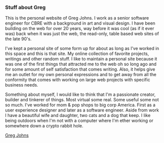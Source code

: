 ### Stuff about Greg

This is the personal website of Greg Johns. I work as a senior software engineer for CBRE with a background in art and visual design. I have been building on the web for over 20 years, way before it was cool (as if it ever was) back when it was just the web, the read-only, table based web sites of the late 90's. 


I've kept a personal site of some form up for about as long as I've worked in this space and this is that site. My online collection of favorite projects, writings and other random stuff. I like to maintain a personal site  because it was one of the first things that attracted me to the web oh so long ago and for some amount of self satisfaction that comes writing. Also, it helps give me an outlet for my own personal expressions and to get away from all the conformity that comes with working on large web projects with specific business needs.


Something about myself, I would like to think that I'm a passionate creator, builder and tinkerer of things. Most virtual some real. Some useful some not so much. I've worked for mom & pop shops to big corp America. First as a user experience designer and later as a software engineer. Aside from work I have a beautiful wife and daughter, two cats and a dog that keep. I like being outdoors when I'm not with a computer where I'm ether working or somewhere down a crypto rabbit hole.

[Greg Johns](https://greg-johns.vercel.app/)


